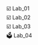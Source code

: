 :ballot_box_with_check: Lab_01  
:ballot_box_with_check: Lab_02  
:ballot_box_with_check: Lab_03  
:ballot_box: Lab_04  
